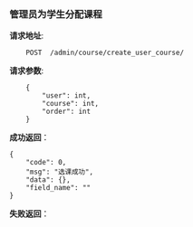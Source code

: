 ### 管理员为学生分配课程

**请求地址**:
```
    POST  /admin/course/create_user_course/
```

**请求参数**:
```
    {
        "user": int,
        "course": int,
        "order": int
    }
```

**成功返回**：
```
{
    "code": 0,
    "msg": "选课成功",
    "data": {},
    "field_name": ""
}
```

**失败返回**：
```

```